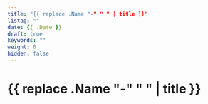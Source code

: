 ```yaml
---
title: "{{ replace .Name "-" " " | title }}"
listag: ""
date: {{ .Date }}
draft: true
keywords: ""
weight: 0
hidden: false
---
```

# {{ replace .Name "-" " " | title }}